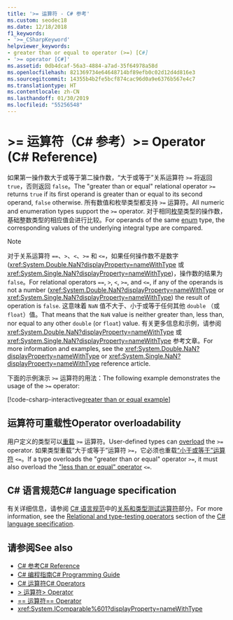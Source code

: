 ```yaml
---
title: '>= 运算符 - C# 参考'
ms.custom: seodec18
ms.date: 12/18/2018
f1_keywords:
- '>=_CSharpKeyword'
helpviewer_keywords:
- greater than or equal to operator (>=) [C#]
- '>= operator [C#]'
ms.assetid: 0db4dcaf-56a3-4884-a7ad-35f64978a58d
ms.openlocfilehash: 821369734e64648714bf89efb0c02d12d4d816e3
ms.sourcegitcommit: 14355b4b2fe5bcf874cac96d0a9e6376b567e4c7
ms.translationtype: HT
ms.contentlocale: zh-CN
ms.lasthandoff: 01/30/2019
ms.locfileid: "55256548"
---
```

# <a name="-operator-c-reference"></a><span data-ttu-id="b5b92-102">>= 运算符（C# 参考）</span><span class="sxs-lookup"><span data-stu-id="b5b92-102">>= Operator (C# Reference)</span></span>

<span data-ttu-id="b5b92-103">如果第一操作数大于或等于第二操作数，“大于或等于”关系运算符 `>=` 将返回 `true`，否则返回 `false`。</span><span class="sxs-lookup"><span data-stu-id="b5b92-103">The "greater than or equal" relational operator `>=` returns `true` if its first operand is greater than or equal to its second operand, `false` otherwise.</span></span> <span data-ttu-id="b5b92-104">所有数值和枚举类型都支持 `>=` 运算符。</span><span class="sxs-lookup"><span data-stu-id="b5b92-104">All numeric and  enumeration types support the `>=` operator.</span></span> <span data-ttu-id="b5b92-105">对于相同[枚举](../keywords/enum.md)类型的操作数，基础整数类型的相应值会进行比较。</span><span class="sxs-lookup"><span data-stu-id="b5b92-105">For operands of the same [enum](../keywords/enum.md) type, the corresponding values of the underlying integral type are compared.</span></span>

> [!NOTE]
> <span data-ttu-id="b5b92-106">对于关系运算符 `==`、`>`、`<`、`>=` 和 `<=`，如果任何操作数不是数字 (<xref:System.Double.NaN?displayProperty=nameWithType> 或 <xref:System.Single.NaN?displayProperty=nameWithType>)，操作数的结果为 `false`。</span><span class="sxs-lookup"><span data-stu-id="b5b92-106">For relational operators `==`, `>`, `<`, `>=`, and `<=`, if any of the operands is not a number (<xref:System.Double.NaN?displayProperty=nameWithType> or <xref:System.Single.NaN?displayProperty=nameWithType>) the result of operation is `false`.</span></span> <span data-ttu-id="b5b92-107">这意味着 `NaN` 值不大于、小于或等于任何其他 `double` （或 `float`）值。</span><span class="sxs-lookup"><span data-stu-id="b5b92-107">That means that the `NaN` value is neither greater than, less than, nor equal to any other `double` (or `float`) value.</span></span> <span data-ttu-id="b5b92-108">有关更多信息和示例，请参阅 <xref:System.Double.NaN?displayProperty=nameWithType> 或 <xref:System.Single.NaN?displayProperty=nameWithType> 参考文章。</span><span class="sxs-lookup"><span data-stu-id="b5b92-108">For more information and examples, see the <xref:System.Double.NaN?displayProperty=nameWithType> or <xref:System.Single.NaN?displayProperty=nameWithType> reference article.</span></span>

<span data-ttu-id="b5b92-109">下面的示例演示 `>=` 运算符的用法：</span><span class="sxs-lookup"><span data-stu-id="b5b92-109">The following example demonstrates the usage of the `>=` operator:</span></span>

[!code-csharp-interactive[greater than or equal example](~/samples/snippets/csharp/language-reference/operators/GreaterAndLessOperatorsExamples.cs#GreaterOrEqual)]

## <a name="operator-overloadability"></a><span data-ttu-id="b5b92-110">运算符可重载性</span><span class="sxs-lookup"><span data-stu-id="b5b92-110">Operator overloadability</span></span>

<span data-ttu-id="b5b92-111">用户定义的类型可以[重载](../keywords/operator.md) `>=` 运算符。</span><span class="sxs-lookup"><span data-stu-id="b5b92-111">User-defined types can [overload](../keywords/operator.md) the `>=` operator.</span></span> <span data-ttu-id="b5b92-112">如果类型重载“大于或等于”运算符 `>=`，它必须也重载[“小于或等于”运算符](less-than-equal-operator.md) `<=`。</span><span class="sxs-lookup"><span data-stu-id="b5b92-112">If a type overloads the "greater than or equal" operator `>=`, it must also overload the ["less than or equal" operator](less-than-equal-operator.md) `<=`.</span></span>

## <a name="c-language-specification"></a><span data-ttu-id="b5b92-113">C# 语言规范</span><span class="sxs-lookup"><span data-stu-id="b5b92-113">C# language specification</span></span>

<span data-ttu-id="b5b92-114">有关详细信息，请参阅 [C# 语言规范](../language-specification/index.md)中的[关系和类型测试运算符](~/_csharplang/spec/expressions.md#relational-and-type-testing-operators)部分。</span><span class="sxs-lookup"><span data-stu-id="b5b92-114">For more information, see the [Relational and type-testing operators](~/_csharplang/spec/expressions.md#relational-and-type-testing-operators) section of the [C# language specification](../language-specification/index.md).</span></span>

## <a name="see-also"></a><span data-ttu-id="b5b92-115">请参阅</span><span class="sxs-lookup"><span data-stu-id="b5b92-115">See also</span></span>

- [<span data-ttu-id="b5b92-116">C# 参考</span><span class="sxs-lookup"><span data-stu-id="b5b92-116">C# Reference</span></span>](../index.md)
- [<span data-ttu-id="b5b92-117">C# 编程指南</span><span class="sxs-lookup"><span data-stu-id="b5b92-117">C# Programming Guide</span></span>](../../programming-guide/index.md)
- [<span data-ttu-id="b5b92-118">C# 运算符</span><span class="sxs-lookup"><span data-stu-id="b5b92-118">C# Operators</span></span>](index.md)
- [<span data-ttu-id="b5b92-119">> 运算符</span><span class="sxs-lookup"><span data-stu-id="b5b92-119">> Operator</span></span>](greater-than-operator.md)
- [<span data-ttu-id="b5b92-120">== 运算符</span><span class="sxs-lookup"><span data-stu-id="b5b92-120">== Operator</span></span>](equality-comparison-operator.md)
- <xref:System.IComparable%601?displayProperty=nameWithType>
